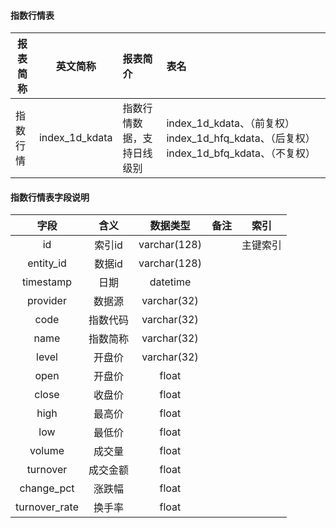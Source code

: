 #### 指数行情表

| 报表简称 | 英文简称                     | 报表简介                                          | 表名                                                         |      |
| -------- | ---------------------------- | :------------------------------------------------ | :----------------------------------------------------------- | ------------------------------------------------------------ |
| 指数行情 | index_1d_kdata |指数行情数据，支持日线级别| index_1d_kdata、（前复权）index_1d_hfq_kdata、（后复权）index_1d_bfq_kdata、（不复权） ||
#### 指数行情表字段说明

| 字段          | 含义     | 数据类型     | 备注 | 索引     |
| :-----------: | :------: | :----------: | ---- | -------- |
| id            | 索引id   | varchar(128) |     | 主键索引 |
| entity_id     | 数据id   | varchar(128) |      |          |
| timestamp     | 日期     | datetime     |      |          |
| provider      | 数据源   | varchar(32)  |      |          |
| code          | 指数代码 | varchar(32)  |      |          |
| name          | 指数简称 | varchar(32)  |      |          |
| level         | 开盘价   | varchar(32)  |      |          |
| open          | 开盘价   | float        |      |          |
| close         | 收盘价     | float        |      |          |
| high          | 最高价   | float        |      |          |
| low           | 最低价   | float        |      |          |
| volume        | 成交量   | float        |      |          |
| turnover      | 成交金额 | float        |      |          |
| change_pct    | 涨跌幅   | float        |      |          |
| turnover_rate | 换手率   | float        |      |          |
